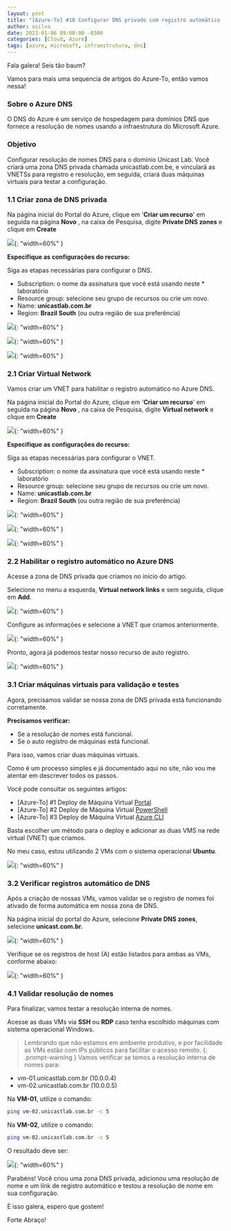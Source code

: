 ```yaml
---
layout: post
title: "[Azure-To] #10 Configurar DNS privado com registro automático [Portal]"
author: asilva
date: 2023-01-06 09:00:00 -0300
categories: [Cloud, Azure]
tags: [azure, microsoft, infraestrutura, dns]
---
```


Fala galera! Seis tão baum?

Vamos para mais uma sequencia de artigos do Azure-To, então vamos nessa!

### **Sobre o Azure DNS**

O DNS do Azure é um serviço de hospedagem para domínios DNS que fornece a resolução de nomes usando a infraestrutura do Microsoft Azure. 

### **Objetivo**

Configurar resolução de nomes DNS para o domínio Unicast Lab. Você criará uma zona DNS privada chamada unicastlab.com.be, e vinculará as VNETSs para registro e resolução, em seguida, criará duas máquinas virtuais para testar a configuração.

### **1.1 Criar zona de DNS privada**

Na página inicial do Portal do Azure, clique em '**Criar um recurso**' em seguida na página **Novo** , na caixa de Pesquisa, digite **Private DNS zones** e clique em **Create** 

![](/assets/img/47/dns01.png){: "width=60%" }

**Especifique as configurações do recurso:**

Siga as etapas necessárias para configurar o DNS.

* Subscription: o nome da assinatura que você está usando neste * laboratório
* Resource group: selecione seu grupo de recursos ou crie um novo.
* Name: **unicastlab.com.br**
* Region: **Brazil South** (ou outra região de sua preferência)

![](/assets/img/47/dns02.png){: "width=60%" }

![](/assets/img/47/dns03.png){: "width=60%" }

![](/assets/img/47/dns04.png){: "width=60%" }

### **2.1 Criar Virtual Network**

Vamos criar um VNET para habilitar o registro automático no Azure DNS.

Na página inicial do Portal do Azure, clique em '**Criar um recurso**' em seguida na página **Novo** , na caixa de Pesquisa, digite **Virtual network** e clique em **Create** 

![](/assets/img/47/dns05.png){: "width=60%" }

**Especifique as configurações do recurso:**

Siga as etapas necessárias para configurar o VNET.

* Subscription: o nome da assinatura que você está usando neste * laboratório
* Resource group: selecione seu grupo de recursos ou crie um novo.
* Name: **unicastlab.com.br**
* Region: **Brazil South** (ou outra região de sua preferência)

![](/assets/img/47/dns06.png){: "width=60%" }

![](/assets/img/47/dns07.png){: "width=60%" }

![](/assets/img/47/dns08.png){: "width=60%" }

### **2.2 Habilitar o registro automático no Azure DNS**

Acesse a zona de DNS privada que criamos no início do artigo.

Selecione no menu a esquerda, **Virtual network links** e sem seguida, clique em **Add**.

![](/assets/img/47/dns09.png){: "width=60%" }

Configure as informações e selecione a VNET que criamos anteriormente.

![](/assets/img/47/dns10.png){: "width=60%" }

Pronto, agora já podemos testar nosso recurso de auto registro.

![](/assets/img/47/dns11.png){: "width=60%" }

### **3.1 Criar máquinas virtuais para validação e testes**

Agora, precisamos validar se nossa zona de DNS privada está funcionando corretamente.

**Precisamos verificar:**

- Se a resolução de nomes está funcional.
- Se o auto registro de máquinas está funcional.

Para isso, vamos criar duas máquinas virtuais.

Como é um processo simples e já documentado aqui no site, não vou me atentar em descrever todos os passos.

Você pode consultar os seguintes artigos:

- [Azure-To] #1 Deploy de Máquina Virtual [Portal](https://unicast.com.br/posts/azure-to-1-deploy-de-maquina-virtual-portal/)
- [Azure-To] #2 Deploy de Máquina Virtual [PowerShell](https://unicast.com.br/posts/azure-to-2-deploy-de-maquina-virtual-powershell/)
- [Azure-To] #3 Deploy de Máquina Virtual [Azure CLI](https://unicast.com.br/posts/azure-to-3-deploy-de-maquina-virtual-azure-cli/)

Basta escolher um método para o deploy e adicionar as duas VMS na rede virtual (VNET) que criamos.

No meu caso, estou utilizando 2 VMs com o sistema operacional **Ubuntu**.

![](/assets/img/47/dns12.png){: "width=60%" }

### **3.2 Verificar registros automático de DNS**

Após a criação de nossas VMs, vamos validar se o registro de nomes foi ativado de forma automática em nossa zona de DNS.

Na página inicial do portal do Azure, selecione **Private DNS zones**, selecione **unicast.com.br.**

![](/assets/img/47/dns13.png){: "width=60%" }

Verifique se os registros de host (A) estão listados para ambas as VMs, conforme abaixo:

![](/assets/img/47/dns14.png){: "width=60%" }

### **4.1 Validar resolução de nomes**

Para finalizar, vamos testar a resolução interna de nomes.

Acesse as duas VMs via **SSH** ou **RDP** caso tenha escolhido máquinas com sistema operacional Windows.

>Lembrando que não estamos em ambiente produtivo, e por facilidade as VMs estão com IPs públicos para facilitar o acesso remoto.
{: .prompt-warning }
Vamos verificar se temos a resolução interna de nomes para:

- vm-01.unicastlab.com.br (10.0.0.4)
- vm-02.unicastlab.com.br (10.0.0.5)

Na **VM-01**, utilize o comando:

```bash
ping vm-02.unicastlab.com.br -c 5
```

Na **VM-02**, utilize o comando:

```bash
ping vm-02.unicastlab.com.br -c 5
```

O resultado deve ser:

![](/assets/img/47/dns15.png){: "width=60%" }

Parabéns! Você criou uma zona DNS privada, adicionou uma resolução de nome e um link de registro automático e testou a resolução de nome em sua configuração.

É isso galera, espero que gostem!

Forte Abraço!